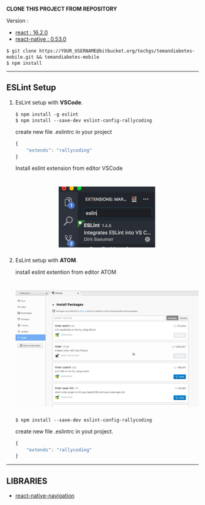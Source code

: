 **CLONE THIS PROJECT FROM REPOSITORY**

Version :
* [react : 16.2.0 ](https://reactjs.org/)
* [react-native : 0.53.0](https://facebook.github.io/react-native/)

```
$ git clone https://YOUR_USERNAME@bitbucket.org/techgs/temandiabetes-mobile.git && temandiabetes-mobile
$ npm install
```
---

## ESLint Setup

1. EsLint setup with **VSCode**.
    ```
    $ npm install -g eslint
    $ npm install --save-dev eslint-config-rallycoding
    ```

    create new file .eslintrc in your project

    ```javascript
    {
        "extends": "rallycoding"
    }
    ```

    Install eslint extension from editor VSCode
    <h1 align="center">
    <img src="./eslintVsCode.png"/><br>
    </h1>

2. EsLint setup with **ATOM**.

    install eslint extention from editor ATOM
    <h1 align="center">
    <img src="./eslintAtom.png" /><br>
    </h1>

    ```
    $ npm install --save-dev eslint-config-rallycoding 
    ```
    create new file .eslintrc in yout project.
    ```javascript
    {
        "extends": "rallycoding"
    }
    ```
---

## LIBRARIES
* [react-native-navigation](https://wix.github.io/react-native-navigation/#/)